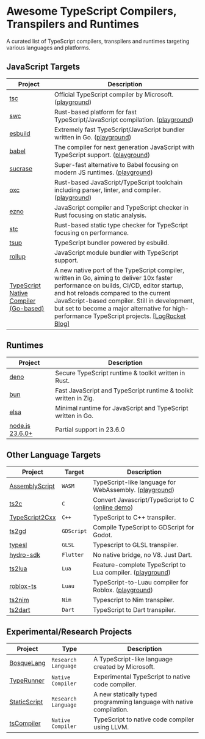 # Awesome TypeScript Compilers, Transpilers and Runtimes
A curated list of TypeScript compilers, transpilers and runtimes targeting various languages and platforms.

## JavaScript Targets
| Project | Description |
|-|-|
| [tsc](https://github.com/microsoft/TypeScript) | Official TypeScript compiler by Microsoft. ([playground](https://www.typescriptlang.org/play)) |
| [swc](https://github.com/swc-project/swc) | Rust-based platform for fast TypeScript/JavaScript compilation. ([playground](https://swc.rs/playground)) |
| [esbuild](https://github.com/evanw/esbuild) | Extremely fast TypeScript/JavaScript bundler written in Go. ([playground](https://esbuild.github.io/try/)) |
| [babel](https://github.com/babel/babel) | The compiler for next generation JavaScript with TypeScript support. ([playground](https://babeljs.io/repl)) |
| [sucrase](https://github.com/alangpierce/sucrase) | Super-fast alternative to Babel focusing on modern JS runtimes. ([playground](https://sucrase.io/)) |
| [oxc](https://github.com/oxc-project/oxc) | Rust-based JavaScript/TypeScript toolchain including parser, linter, and compiler. ([playground](https://playground.oxc.rs/)) |
| [ezno](https://github.com/kaleidawave/ezno) | JavaScript compiler and TypeScript checker in Rust focusing on static analysis. |
| [stc](https://github.com/dudykr/stc) | Rust-based static type checker for TypeScript focusing on performance. |
| [tsup](https://github.com/egoist/tsup) | TypeScript bundler powered by esbuild. |
| [rollup](https://github.com/rollup/rollup) | JavaScript module bundler with TypeScript support. |
| [TypeScript Native Compiler (Go-based)](https://devblogs.microsoft.com/typescript/typescript-native-port/) | A new native port of the TypeScript compiler, written in Go, aiming to deliver 10x faster performance on builds, CI/CD, editor startup, and hot reloads compared to the current JavaScript-based compiler. Still in development, but set to become a major alternative for high-performance TypeScript projects. [[LogRocket Blog]](https://blog.logrocket.com/typescript-new-compiler/) |

## Runtimes
| Project | Description |
|-|-|
| [deno](https://github.com/denoland/deno) | Secure TypeScript runtime & toolkit written in Rust. |
| [bun](https://github.com/oven-sh/bun) | Fast JavaScript and TypeScript runtime & toolkit written in Zig. |
| [elsa](https://github.com/elsaland/elsa) | Minimal runtime for JavaScript and TypeScript written in Go. |
| [node.js 23.6.0+](https://github.com/nodejs/node/pull/56450) | Partial support in 23.6.0 |

## Other Language Targets
| Project | Target | Description |
|-|-|-|
| [AssemblyScript](https://github.com/AssemblyScript/assemblyscript) | `WASM` | TypeScript-like language for WebAssembly. ([playground](https://www.assemblyscript.org/editor.html)) |
| [ts2c](https://github.com/andrei-markeev/ts2c) | `C` | Convert Javascript/TypeScript to C ([online demo](https://andrei-markeev.github.io/ts2c/)) |
| [TypeScript2Cxx](https://github.com/ASDAlexander77/TypeScript2Cxx) | `C++` | TypeScript to C++ transpiler. |
| [ts2gd](https://github.com/johnfn/ts2gd) | `GDScript` | Compile TypeScript to GDScript for Godot. |
| [typesl](https://github.com/SieR-VR/typesl) | `GLSL` | Typescript to GLSL transpiler. |
| [hydro-sdk](https://github.com/hydro-sdk/hydro-sdk) | `Flutter` | No native bridge, no V8. Just Dart. |
| [ts2lua](https://github.com/TypeScriptToLua/TypeScriptToLua) | `Lua` | Feature-complete TypeScript to Lua compiler. ([playground](https://typescripttolua.github.io/play/)) |
| [roblox-ts](https://github.com/roblox-ts/roblox-ts) | `Luau` | TypeScript-to-Luau compiler for Roblox. ([playground](https://roblox-ts.com/playground)) |
| [ts2nim](https://github.com/bung87/ts2nim) | `Nim` | Typescript to Nim transpiler. |
| [ts2dart](https://github.com/angular/ts2dart) | `Dart` | TypeScript to Dart transpiler. |

## Experimental/Research Projects
| Project | Type | Description |
|-|-|-|
| [BosqueLang](https://github.com/microsoft/BosqueLanguage) | `Research Language` | A TypeScript-like language created by Microsoft. |
| [TypeRunner](https://github.com/marcj/TypeRunner) | `Native Compiler` | Experimental TypeScript to native code compiler. |
| [StaticScript](https://github.com/StaticScript/StaticScript) | `Research Language` | A new statically typed programming language with native compilation. |
| [tsCompiler](https://github.com/ASDAlexander77/TypeScriptCompiler) | `Native Compiler` | TypeScript to native code compiler using LLVM. |
